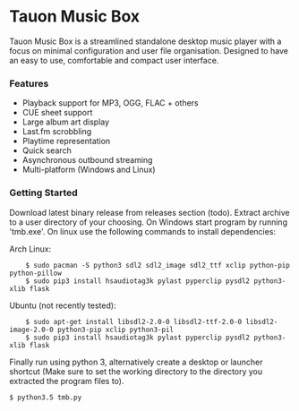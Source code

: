 # Tauon Music Box

Tauon Music Box is a streamlined standalone desktop music player with a focus on minimal configuration and user file organisation.
Designed to have an easy to use, comfortable and compact user interface.

### Features

  - Playback support for MP3, OGG, FLAC + others
  - CUE sheet support
  - Large album art display
  - Last.fm scrobbling
  - Playtime representation
  - Quick search
  - Asynchronous outbound streaming
  - Multi-platform (Windows and Linux)

### Getting Started

Download latest binary release from releases section (todo).
Extract archive to a user directory of your choosing.
On Windows start program by running 'tmb.exe'. On linux use the following commands to install dependencies:

Arch Linux:

        $ sudo pacman -S python3 sdl2 sdl2_image sdl2_ttf xclip python-pip python-pillow
        $ sudo pip3 install hsaudiotag3k pylast pyperclip pysdl2 python3-xlib flask

Ubuntu (not recently tested):

        $ sudo apt-get install libsdl2-2.0-0 libsdl2-ttf-2.0-0 libsdl2-image-2.0-0 python3-pip xclip python3-pil
        $ sudo pip3 install hsaudiotag3k pylast pyperclip pysdl2 python3-xlib flask

Finally run using python 3, alternatively create a desktop or launcher shortcut
(Make sure to set the working directory to the directory you extracted the program files to).

    $ python3.5 tmb.py



